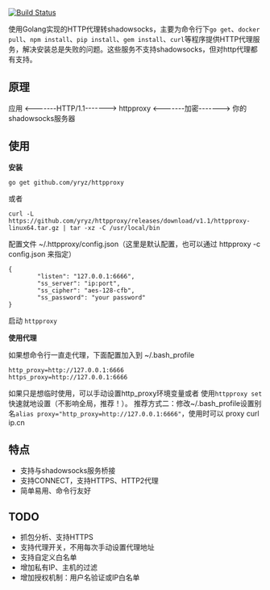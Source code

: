 [![Build Status](https://travis-ci.org/yryz/httpproxy.svg?branch=master)](https://travis-ci.org/yryz/httpproxy)

使用Golang实现的HTTP代理转shadowsocks，主要为命令行下`go get`、`docker pull`、`npm install`、`pip install`、`gem install`、`curl`等程序提供HTTP代理服务，解决安装总是失败的问题。这些服务不支持shadowsocks，但对http代理都有支持。

## 原理
应用 <-------HTTP/1.1-------> httpproxy <-------加密-------> 你的shadowsocks服务器

## 使用
**安装**

`go get github.com/yryz/httpproxy`

或者

`curl -L https://github.com/yryz/httpproxy/releases/download/v1.1/httpproxy-linux64.tar.gz | tar -xz -C /usr/local/bin`

配置文件 ~/.httpproxy/config.json（这里是默认配置，也可以通过 httpproxy -c config.json 来指定）

```
{
        "listen": "127.0.0.1:6666",
        "ss_server": "ip:port",
        "ss_cipher": "aes-128-cfb",
        "ss_password": "your password"
}
```
启动 `httpproxy`

**使用代理**

如果想命令行一直走代理，下面配置加入到 ~/.bash_profile

```
http_proxy=http://127.0.0.1:6666
https_proxy=http://127.0.0.1:6666
```

如果只是想临时使用，可以手动设置http_proxy环境变量或者 使用`httpproxy set` 快速就地设置（不影响全局，推荐！）。
推荐方式二：修改~/.bash_profile设置别名`alias proxy="http_proxy=http://127.0.0.1:6666"`，使用时可以 proxy curl ip.cn 

## 特点

* 支持与shadowsocks服务桥接
* 支持CONNECT，支持HTTPS、HTTP2代理
* 简单易用、命令行友好

## TODO
* 抓包分析、支持HTTPS
* 支持代理开关，不用每次手动设置代理地址
* 支持自定义白名单
* 增加私有IP、主机的过滤
* 增加授权机制：用户名验证或IP白名单
